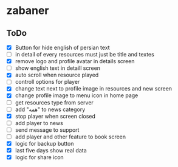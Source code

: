 # zabaner

## ToDo
- [x] Button for hide english of persian text
- [ ] in detail of every resources must just be title and textes
- [x] remove logo and profile avatar in details screen
- [ ] show english text in detaill screen 
- [x] auto scroll when resource played
- [ ] controll options for player
- [x] change text next to profile image in resources and new screen 
- [x] change profile image to menu icon in home page
- [ ] get resources type from server
- [ ] add "همه" to news category
- [x] stop player when screen closed
- [ ] add player to news 
- [ ] send message to support
- [ ] add player and other feature to book screen
- [x] logic for backup button
- [x] last five days show real data
- [x] logic for share icon 